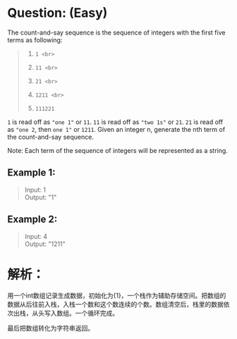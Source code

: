 # Question: (Easy)

The count-and-say sequence is the sequence of integers with the first five terms as following:


>1.     1 <br>
>2.     11 <br>
>3.     21 <br>
>4.     1211 <br>
>5.     111221

`1` is read off as `"one 1"` or `11`.
`11` is read off as `"two 1s"` or `21`.
`21` is read off as `"one 2`, then `one 1"` or `1211`.
Given an integer n, generate the nth term of the count-and-say sequence.

Note: Each term of the sequence of integers will be represented as a string.

## Example 1:

>Input: 1 <br>
>Output: "1"

## Example 2:

>Input: 4 <br>
>Output: "1211"

# 解析：

用一个int数组记录生成数据，初始化为{1}，一个栈作为辅助存储空间。把数组的数据从后往前入栈，入栈一个数和这个数连续的个数。数组清空后，栈里的数据依次出栈，从头写入数组。一个循环完成。

最后把数组转化为字符串返回。